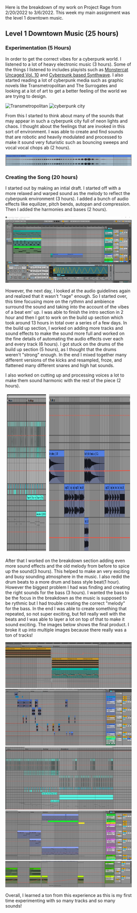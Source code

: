 
<style>
* {
  box-sizing: border-box;
}

.row {
  display: flex;
}

.column {
  float: left;
  width: 33.33%;
  padding: 5px;
}
.column2 {
  float: left;
  width: 66.67%;
  padding: 5px;
}
  
---
title: "Project Rage Devblog #2"
date: 2022-03-5T17:57:30-04:00
categories:
  - project rage
tags:
  - devblog
  - project rage
---



/* Clearfix (clear floats) */
.row::after {
  content: "";
  clear: both;
  display: table;
}
</style>

Here is the breakdown of my work on Project Rage from 2/20/2022 to 3/6/2022. This week my main assignment was the level 1 downtown music.

## Level 1 Downtown Music (25 hours)

### Experimentation (5 Hours)

In order to get the correct vibes for a cyberpunk world. I listened to a lot of heavy electronic music (3 hours). Some of the things I listened to includes playists such as [Monstercat Uncaged Vol. 10](https://www.youtube.com/watch?v=r7IXDfisStA&t=5476s) and [Cyberpunk based Synthwave](https://www.youtube.com/watch?v=y2ECgOhoDGs&t=6628s). I also started reading a lot of cyberpunk media such as graphic novels like Transmetropolitan and The Surrogates and looking at a lot of art to get a better feeling of the world we are trying to design. 

<img src="https://images-na.ssl-images-amazon.com/images/I/71eu8jnE1ZL.jpg" alt="Transmetropolitan">

<img src = "https://images-wixmp-ed30a86b8c4ca887773594c2.wixmp.com/f/ec7d26b1-d557-47c1-a877-6050004d2fc2/dbb7hcs-1f9e8f0a-c4c7-4fc9-baf6-9e075ce86e30.jpg?token=eyJ0eXAiOiJKV1QiLCJhbGciOiJIUzI1NiJ9.eyJzdWIiOiJ1cm46YXBwOjdlMGQxODg5ODIyNjQzNzNhNWYwZDQxNWVhMGQyNmUwIiwiaXNzIjoidXJuOmFwcDo3ZTBkMTg4OTgyMjY0MzczYTVmMGQ0MTVlYTBkMjZlMCIsIm9iaiI6W1t7InBhdGgiOiJcL2ZcL2VjN2QyNmIxLWQ1NTctNDdjMS1hODc3LTYwNTAwMDRkMmZjMlwvZGJiN2hjcy0xZjllOGYwYS1jNGM3LTRmYzktYmFmNi05ZTA3NWNlODZlMzAuanBnIn1dXSwiYXVkIjpbInVybjpzZXJ2aWNlOmZpbGUuZG93bmxvYWQiXX0.-7-iEaeDDddcIw8RSKsKr7t8JpLF4DYv6ZQzuOVtQ28" alt = "cyberpunk city">

From this I started to think about many of the sounds that may appear in such a cyberpunk city full of neon lights and chaos. I thought about the feelings that are invoked in this sort of environment. I was able to create and find sounds that are robotic and heavily modulated and processed to make it sound very futuristic such as bouncing sweeps and vocal vocal chops ab (2 hours). 

<img src = "https://raw.githubusercontent.com/zwagaroo/zwagaroo.github.io/master/assets/images/ragedevblog2/bouncingsweep.png" alt = "bouncing sweep">

### Creating the Song (20 hours)

I started out by making an intial draft. I started off with a more relaxed and warped sound as the melody to reflect the cyberpunk environment (3 hours). I added a bunch of audio effects like equilizer, pitch bends, autopan and compression. Then I added the harmonies and bases (2 hours).

<img src = "https://raw.githubusercontent.com/zwagaroo/zwagaroo.github.io/master/assets/images/ragedevblog2/firsttry.png" alt = "first try">

However, the next day, I looked at the audio guidelines again and realized that it wasn't "rage" enough. So I started over, this time focusing more on the rythmn and ambience surround the sound and taking into the account of the vibes of a beat em' up. I was able to finish the intro section in 2 hour and then I got to work on the build up section which took around 13 hours in total over a series of a few days. In the build up section, I worked on adding more tracks and sound effects  to make the sound more full and worked on the fine details of automating the audio effects over each and every track (6 hours). I got stuck on the drums of the build up section (5 hours), as I thought that the drums weren't "strong" enough. In the end I mixed together many different versions of the kicks and resampled, froze, and flattened many different snares and high hat sounds.

I also worked on cutting up and processing voices a lot to make them sound harmonic with the rest of the piece (2 hours).

<div class="row">
  <div class="column">
    <img src = "https://raw.githubusercontent.com/zwagaroo/zwagaroo.github.io/master/assets/images/ragedevblog2/main_buildup_drums.png" alt = "drums" style="width:100%" height = "500">
  </div>
  <div class="column2">
    <img src = "https://raw.githubusercontent.com/zwagaroo/zwagaroo.github.io/master/assets/images/ragedevblog2/vocals.png" alt = "vocals" style="width:100%" height = "500">
  </div>
</div>


After that I worked on the breakdown section adding even more sound effects and the old melody from before to spice up the sound(3 hours). This helped to make an very exciting and busy sounding atmosphere in the music. I also redid the drum beats to a more drum and bass style beat(1 hour). However the biggest problem I had was finding and creating the right sounds for the bass (3 hours). I wanted the bass to be the focus in the breakdown as the music is supposed to be rythmic but I had trouble creating the correct "melody" for the bass. In the end I was able to create something that repeated, so not super exciting, but fell really well with the beats and I was able to layer a lot on top of that to make it sound exciting. The images below shows the final product. I broke it up into multiple images because there really was a ton of tracks!


<img src = "https://raw.githubusercontent.com/zwagaroo/zwagaroo.github.io/master/assets/images/ragedevblog2/arpsfloaters.png" alt = "arps and floaters">
<img src = "https://raw.githubusercontent.com/zwagaroo/zwagaroo.github.io/master/assets/images/ragedevblog2/ambience.png" alt = "vocals">
<img src = "https://raw.githubusercontent.com/zwagaroo/zwagaroo.github.io/master/assets/images/ragedevblog2/drums.png" alt = "vocals">
<img src = "https://raw.githubusercontent.com/zwagaroo/zwagaroo.github.io/master/assets/images/ragedevblog2/bassandsubs.png" alt = "vocals">
<img src = "https://raw.githubusercontent.com/zwagaroo/zwagaroo.github.io/master/assets/images/ragedevblog2/whooshes.png" alt = "vocals">

Overall, I learned a ton from this experience as this is my first time experimenting with so many tracks and so many sounds!

